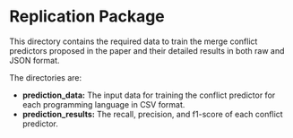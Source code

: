 
# Replication Package

This directory contains the required data to train the merge conflict predictors proposed in the paper and their detailed results in both raw and JSON format.

The directories are:
* __prediction_data:__ The input data for training the conflict predictor for each programming language in CSV format.
* __prediction_results:__ The recall, precision, and f1-score of each conflict predictor.

